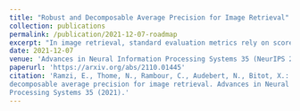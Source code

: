 ```yaml
---
title: "Robust and Decomposable Average Precision for Image Retrieval"
collection: publications
permalink: /publication/2021-12-07-roadmap
excerpt: "In image retrieval, standard evaluation metrics rely on score ranking, e.g. average precision (AP). In this paper, we introduce a method for robust and decomposable average precision (ROADMAP) addressing two major challenges for end-to-end training of deep neural networks with AP: non-differentiability and non-decomposability. Firstly, we propose a new differentiable approximation of the rank function, which provides an upper bound of the AP loss and ensures robust training. Secondly, we design a simple yet effective loss function to reduce the decomposability gap between the AP in the whole training set and its averaged batch approximation, for which we provide theoretical guarantees. Extensive experiments conducted on three image retrieval datasets show that ROADMAP outperforms several recent AP approximation methods and highlight the importance of our two contributions. Finally, using ROADMAP for training deep models yields very good performances, outperforming state-of-the-art results on the three datasets. Code and instructions to reproduce our results will be made publicly available at https://github.com/elias-ramzi/ROADMAP.<br/><img src='/images/outline.png'>"
date: 2021-12-07
venue: 'Advances in Neural Information Processing Systems 35 (NeurIPS 2021)'
paperurl: 'https://arxiv.org/abs/2110.01445'
citation: 'Ramzi, E., Thome, N., Rambour, C., Audebert, N., Bitot, X.: Robust and
decomposable average precision for image retrieval. Advances in Neural Information
Processing Systems 35 (2021).'
---
```

